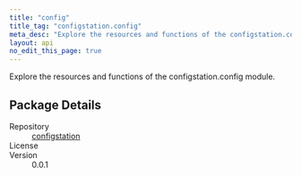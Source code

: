 ```yaml
---
title: "config"
title_tag: "configstation.config"
meta_desc: "Explore the resources and functions of the configstation.config module."
layout: api
no_edit_this_page: true
---
```


<!-- WARNING: this file was generated by test. -->
<!-- Do not edit by hand unless you're certain you know what you are doing! -->

Explore the resources and functions of the configstation.config module.

<h2 id="package-details">Package Details</h2>
<dl class="package-details">
	<dt>Repository</dt>
	<dd><a href="">configstation </a></dd>
	<dt>License</dt>
	<dd></dd>
	<dt>Version</dt>
	<dd>0.0.1</dd>
</dl>

